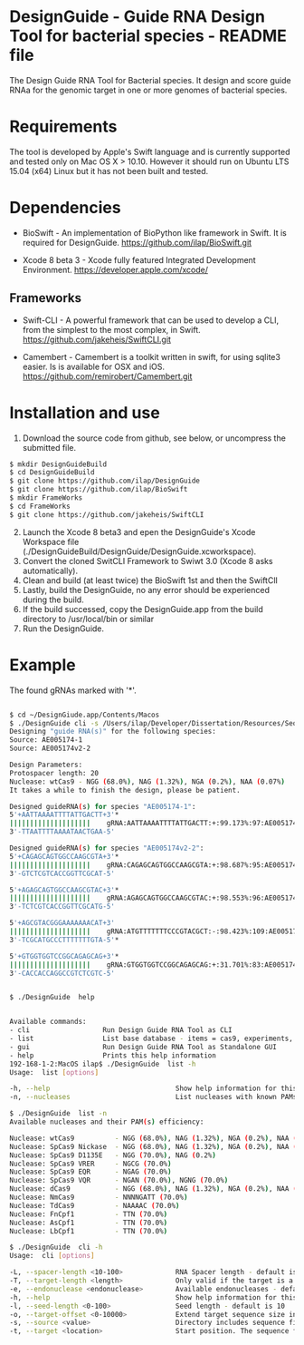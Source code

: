 DesignGuide - Guide RNA Design Tool for bacterial species -  README file
=========================================================================

The Design Guide RNA Tool for Bacterial species.
It design and score guide RNAa for the genomic target in one or more genomes of bacterial species.

Requirements
============

The tool is developed by Apple's Swift language and is currently supported and tested only on Mac OS X > 10.10. 
However it should run on Ubuntu LTS 15.04 (x64) Linux but it has not been built and tested.

Dependencies
============

- BioSwift -  An implementation of BioPython like framework in Swift. It is required for DesignGuide.
https://github.com/ilap/BioSwift.git

- Xcode 8 beta 3 - Xcode fully featured Integrated Development Environment.
https://developer.apple.com/xcode/

Frameworks
----------

- Swift-CLI -  A powerful framework that can be used to develop a CLI, from the simplest to the most complex, in Swift.
https://github.com/jakeheis/SwiftCLI.git

- Camembert - Camembert is a toolkit written in swift, for using sqlite3 easier. Is is available for OSX and iOS. 
https://github.com/remirobert/Camembert.git

Installation and use
======================

 1. Download the source code from github, see below, or uncompress the submitted file.
```bash
$ mkdir DesignGuideBuild
$ cd DesignGuideBuild
$ git clone https://github.com/ilap/DesignGuide
$ git clone https://github.com/ilap/BioSwift
$ mkdir FrameWorks
$ cd FrameWorks
$ git clone https://github.com/jakeheis/SwiftCLI
```

2. Launch the Xcode 8 beta3 and epen the DesignGuide's Xcode Workspace file (./DesignGuideBuild/DesignGuide/DesignGuide.xcworkspace).
3. Convert the cloned SwitCLI Framework to Swiwt 3.0 (Xcode 8 asks automatically).
4. Clean and build (at least twice) the BioSwift 1st and then the SwiftClI
5. Lastly, build the DesignGuide, no any error should be experienced during the build.
6. If the build successed, copy the DesignGuide.app from the build directory to /usr/local/bin or similar 
7. Run the DesignGuide.

Example
===============
The found gRNAs marked with '*'.

```bash

$ cd ~/DesignGiude.app/Contents/Macos
$ ./DesignGuide cli -s /Users/ilap/Developer/Dissertation/Resources/Sequences/Source1in2 -e wtCas9  -t 100 -T 20
Designing "guide RNA(s)" for the following species:
Source: AE005174-1
Source: AE005174v2-2

Design Parameters:
Protospacer length: 20
Nuclease: wtCas9 - NGG (68.0%), NAG (1.32%), NGA (0.2%), NAA (0.07%)
It takes a while to finish the design, please be patient.

Designed guideRNA(s) for species "AE005174-1":
5'+AATTAAAATTTTATTGACTT+3'*
||||||||||||||||||||    gRNA:AATTAAAATTTTATTGACTT:+:99.173%:97:AE005174-1
3'-TTAATTTTAAAATAACTGAA-5'

Designed guideRNA(s) for species "AE005174v2-2":
5'+CAGAGCAGTGGCCAAGCGTA+3'*
||||||||||||||||||||    gRNA:CAGAGCAGTGGCCAAGCGTA:+:98.687%:95:AE005174v2-2
3'-GTCTCGTCACCGGTTCGCAT-5'

5'+AGAGCAGTGGCCAAGCGTAC+3'*
||||||||||||||||||||    gRNA:AGAGCAGTGGCCAAGCGTAC:+:98.553%:96:AE005174v2-2
3'-TCTCGTCACCGGTTCGCATG-5'

5'+AGCGTACGGGAAAAAAACAT+3'
||||||||||||||||||||    gRNA:ATGTTTTTTTCCCGTACGCT:-:98.423%:109:AE005174v2-2
3'-TCGCATGCCCTTTTTTTGTA-5'*

5'+GTGGTGGTCCGGCAGAGCAG+3'*
||||||||||||||||||||    gRNA:GTGGTGGTCCGGCAGAGCAG:+:31.701%:83:AE005174v2-2
3'-CACCACCAGGCCGTCTCGTC-5'


$ ./DesignGuide  help


Available commands:
- cli                  Run Design Guide RNA Tool as CLI
- list                 List base database - items = cas9, experiments, targets, sources
- gui                  Run Design Guide RNA Tool as Standalone GUI
- help                 Prints this help information
192-168-1-2:MacOS ilap$ ./DesignGuide  list -h
Usage:  list [options]

-h, --help                               Show help information for this command
-n, --nucleases                          List nucleases with known PAMs

$ ./DesignGuide  list -n
Available nucleases and their PAM(s) efficiency:

Nuclease: wtCas9          - NGG (68.0%), NAG (1.32%), NGA (0.2%), NAA (0.07%)
Nuclease: SpCas9 Nickase  - NGG (68.0%), NAG (1.32%), NGA (0.2%), NAA (0.07%)
Nuclease: SpCas9 D1135E   - NGG (70.0%), NAG (0.2%)
Nuclease: SpCas9 VRER     - NGCG (70.0%)
Nuclease: SpCas9 EQR      - NGAG (70.0%)
Nuclease: SpCas9 VQR      - NGAN (70.0%), NGNG (70.0%)
Nuclease: dCas9           - NGG (68.0%), NAG (1.32%), NGA (0.2%), NAA (0.07%)
Nuclease: NmCas9          - NNNNGATT (70.0%)
Nuclease: TdCas9          - NAAAAC (70.0%)
Nuclease: FnCpf1          - TTN (70.0%)
Nuclease: AsCpf1          - TTN (70.0%)
Nuclease: LbCpf1          - TTN (70.0%)

$ ./DesignGuide  cli -h
Usage:  cli [options]

-L, --spacer-length <10-100>             RNA Spacer length - default is 17
-T, --target-length <length>             Only valid if the target is a location e.g. start position.
-e, --endonuclease <endonuclease>        Available endonucleases - default is "wtCas9", use "list -n" command for obtaining supported Cas9/Cpf1 variants
-h, --help                               Show help information for this command
-l, --seed-length <0-100>                Seed length - default is 10
-o, --target-offset <0-10000>            Extend target sequence size in the genome for design RNA on each sides of the target sequnce - default is 0
-s, --source <value>                     Directory includes sequence file(s) or a sequence file
-t, --target <location>                  Start position. The sequence file or a gene name (if the source genome/file is annotated) as target parameter has not implemented yet)).
```
